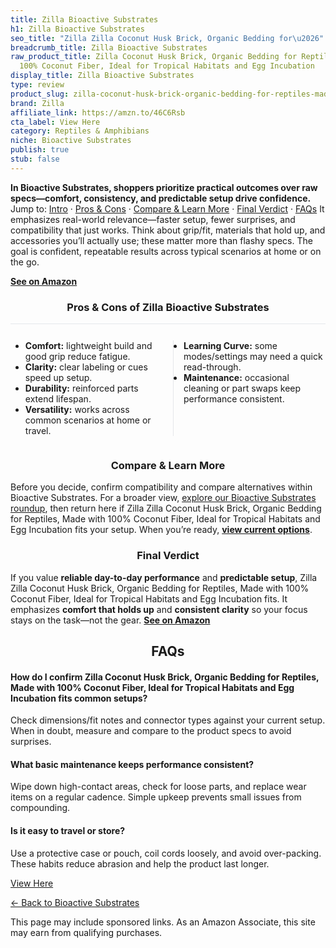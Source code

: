 ```yaml
---
title: Zilla Bioactive Substrates
h1: Zilla Bioactive Substrates
seo_title: "Zilla Zilla Coconut Husk Brick, Organic Bedding for\u2026"
breadcrumb_title: Zilla Bioactive Substrates
raw_product_title: Zilla Coconut Husk Brick, Organic Bedding for Reptiles, Made with
  100% Coconut Fiber, Ideal for Tropical Habitats and Egg Incubation
display_title: Zilla Bioactive Substrates
type: review
product_slug: zilla-coconut-husk-brick-organic-bedding-for-reptiles-made-with-100-coc-d2991e23
brand: Zilla
affiliate_link: https://amzn.to/46C6Rsb
cta_label: View Here
category: Reptiles & Amphibians
niche: Bioactive Substrates
publish: true
stub: false
---
```


<div id="intro" class="full-width"><p><strong>In Bioactive Substrates, shoppers prioritize practical outcomes over raw specs&mdash;comfort, consistency, and predictable setup drive confidence.</strong> Jump to: <a href="#intro">Intro</a> · <a href="#pros-cons">Pros &amp; Cons</a> · <a href="#compare-more">Compare &amp; Learn More</a> · <a href="#verdict">Final Verdict</a> · <a href="#faqs">FAQs</a> It emphasizes real-world relevance&mdash;faster setup, fewer surprises, and compatibility that just works. Think about grip/fit, materials that hold up, and accessories you’ll actually use; these matter more than flashy specs. The goal is confident, repeatable results across typical scenarios at home or on the go.</p><p><a href="https://amzn.to/46C6Rsb" rel="nofollow sponsored noopener" target="_blank"><strong>See on Amazon</strong></a></p></div>
<h3 id="pros-cons" style="text-align:center;">Pros &amp; Cons of Zilla Bioactive Substrates</h3>
<div class="pc-grid" style="display:grid;grid-template-columns:1fr 1fr;gap:16px;border-top:1px solid #e5e7eb;padding-top:12px;">
  <ul>
    <li><strong>Comfort:</strong> lightweight build and good grip reduce fatigue.</li>
    <li><strong>Clarity:</strong> clear labeling or cues speed up setup.</li>
    <li><strong>Durability:</strong> reinforced parts extend lifespan.</li>
    <li><strong>Versatility:</strong> works across common scenarios at home or travel.</li>
  </ul>
  <ul style="border-left:1px solid #e5e7eb;padding-left:16px;">
    <li><strong>Learning Curve:</strong> some modes/settings may need a quick read-through.</li>
    <li><strong>Maintenance:</strong> occasional cleaning or part swaps keep performance consistent.</li>
  </ul>
</div>


<h3 id="compare-more" style="text-align:center;">Compare &amp; Learn More</h3>
<p>Before you decide, confirm compatibility and compare alternatives within Bioactive Substrates. For a broader view, <a href="#">explore our Bioactive Substrates roundup</a>, then return here if Zilla Zilla Coconut Husk Brick, Organic Bedding for Reptiles, Made with 100% Coconut Fiber, Ideal for Tropical Habitats and Egg Incubation fits your setup. When you’re ready, <a href="https://amzn.to/46C6Rsb" rel="nofollow sponsored noopener" target="_blank"><strong>view current options</strong></a>.</p>

<h3 id="verdict" style="text-align:center;">Final Verdict</h3>
<p>If you value <strong>reliable day-to-day performance</strong> and <strong>predictable setup</strong>, Zilla Zilla Coconut Husk Brick, Organic Bedding for Reptiles, Made with 100% Coconut Fiber, Ideal for Tropical Habitats and Egg Incubation fits. It emphasizes <strong>comfort that holds up</strong> and <strong>consistent clarity</strong> so your focus stays on the task&mdash;not the gear. <a href="https://amzn.to/46C6Rsb" rel="nofollow sponsored noopener" target="_blank"><strong>See on Amazon</strong></a></p>

<h2 id="faqs" style="text-align:center;">FAQs</h2>
<h4><strong>How do I confirm Zilla Coconut Husk Brick, Organic Bedding for Reptiles, Made with 100% Coconut Fiber, Ideal for Tropical Habitats and Egg Incubation fits common setups?</strong></h4>
<p>Check dimensions/fit notes and connector types against your current setup. When in doubt, measure and compare to the product specs to avoid surprises.</p>
<h4><strong>What basic maintenance keeps performance consistent?</strong></h4>
<p>Wipe down high-contact areas, check for loose parts, and replace wear items on a regular cadence. Simple upkeep prevents small issues from compounding.</p>
<h4><strong>Is it easy to travel or store?</strong></h4>
<p>Use a protective case or pouch, coil cords loosely, and avoid over-packing. These habits reduce abrasion and help the product last longer.</p>

<p><a class="btn" href="https://amzn.to/46C6Rsb" target="_blank" rel="nofollow sponsored noopener">View Here</a></p>
<p><a href="/roundups/reptiles-amphibians/bioactive-substrates/">← Back to Bioactive Substrates</a></p>
<aside class="disclosure">This page may include sponsored links. As an Amazon Associate, this site may earn from qualifying purchases.</aside>
